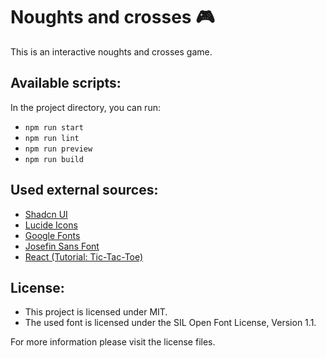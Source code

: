 # Noughts and crosses :video_game:

This is an interactive noughts and crosses game.

## Available scripts:

In the project directory, you can run:

- `npm run start`
- `npm run lint`
- `npm run preview`
- `npm run build`

## Used external sources:

- [Shadcn UI](https://ui.shadcn.com/)
- [Lucide Icons](https://lucide.dev)
- [Google Fonts](https://fonts.google.com/specimen/Josefin+Sans)
- [Josefin Sans Font](https://github.com/googlefonts/josefinsans)
- [React (Tutorial: Tic-Tac-Toe)](https://react.dev/learn/tutorial-tic-tac-toe)

## License:

- This project is licensed under MIT.
- The used font is licensed under the SIL Open Font License, Version 1.1.

For more information please visit the license files.
